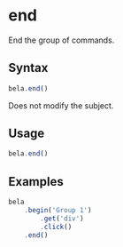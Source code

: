 # end

End the group of commands.

## Syntax

```js
bela.end()
```
Does not modify the subject.

## Usage

```js
bela.end()
```


## Examples

```js
bela
    .begin('Group 1')
        .get('div')
        .click()
    .end()
```